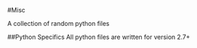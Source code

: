 #Misc

A collection of random python files

##Python Specifics
All python files are written for version 2.7+
